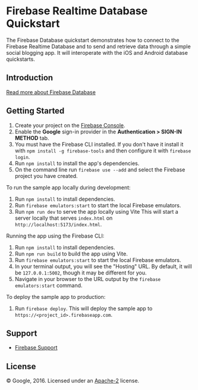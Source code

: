 Firebase Realtime Database Quickstart
=============================

The Firebase Database quickstart demonstrates how to connect to the Firebase Realtime Database and
to send and retrieve data through a simple social blogging app. It will interoperate with the iOS and
Android database quickstarts.

Introduction
------------

[Read more about Firebase Database](https://firebase.google.com/docs/database/)

Getting Started
---------------

 1. Create your project on the [Firebase Console](https://console.firebase.google.com).
 2. Enable the **Google** sign-in provider in the **Authentication > SIGN-IN METHOD** tab.
 3. You must have the Firebase CLI installed. If you don't have it install it with `npm install -g firebase-tools` and then configure it with `firebase login`.
 4. Run `npm install` to install the app's dependencies.
 5. On the command line run `firebase use --add` and select the Firebase project you have created.

To run the sample app locally during development:
 1. Run `npm install` to install dependencies.
 2. Run `firebase emulators:start` to start the local Firebase emulators.
 3. Run `npm run dev` to serve the app locally using Vite
   This will start a server locally that serves `index.html` on `http://localhost:5173/index.html`.


Running the app using the Firebase CLI:
 1. Run `npm install` to install dependencies.
 2. Run `npm run build` to build the app using Vite.
 3. Run `firebase emulators:start` to start the local Firebase emulators.
 4. In your terminal output, you will see the "Hosting" URL. By default, it will be `127.0.0.1:5002`, though it may be different for you.
 5. Navigate in your browser to the URL output by the `firebase emulators:start` command.

To deploy the sample app to production:
 1. Run `firebase deploy`.
   This will deploy the sample app to `https://<project_id>.firebaseapp.com`.

Support
-------

- [Firebase Support](https://firebase.google.com/support/)

License
-------

© Google, 2016. Licensed under an [Apache-2](../LICENSE) license.
